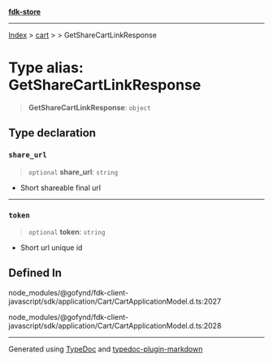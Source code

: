 [**fdk-store**](../../../README.md)
***

[Index](../../../API.md) > [cart](../../README.md) > [<internal>](../README.md) > GetShareCartLinkResponse

# Type alias: GetShareCartLinkResponse

> **GetShareCartLinkResponse**: `object`

## Type declaration

### `share_url`

> `optional` **share\_url**: `string`

- Short shareable final url

***

### `token`

> `optional` **token**: `string`

- Short url unique id

## Defined In

node\_modules/@gofynd/fdk-client-javascript/sdk/application/Cart/CartApplicationModel.d.ts:2027

node\_modules/@gofynd/fdk-client-javascript/sdk/application/Cart/CartApplicationModel.d.ts:2028

***
Generated using [TypeDoc](https://typedoc.org/) and [typedoc-plugin-markdown](https://www.npmjs.com/package/typedoc-plugin-markdown)
